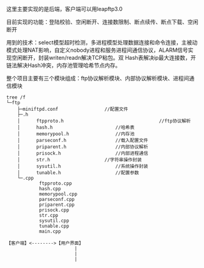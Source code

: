 这里主要实现的是后端，客户端可以用leapftp3.0

目前实现的功能：登陆校验、空闲断开、连接数限制、断点续传、断点下载、空闲断开

用到的技术：select模型超时检测，多进程模型处理数据连接和命令连接，主被动模式处理NAT影响，自定义nobody进程和服务进程间通信协议，ALARM信号实现空闲断开，封装writen/readn解决TCP粘包。双 Hash表解决ip最大连接数，开链法解决Hash冲突，内存池管理哈希节点内存。
		
整个项目主要有三个模块组成：ftp协议解析模块、内部协议解析模块、进程间通信模块
```
tree /f
└─ftp
    ├─miniftpd.conf					//配置文件
    ├─.h
    │      ftpproto.h                                   //ftp协议解析
    │      hash.h				        //哈希表
    │      memorypool.h					//内存池
    │	   parseconf.h					//载入配置文件
    │      priparent.h					//内部协议解析
    │      prisock.h					//内部进程通信
    │      str.h					//字符串操作封装
    │      sysutil.h					//系统操作封装
    │      tunable.h					//配置参数
    └─.cpp
            ftpproto.cpp            
            hash.cpp        
            memorypool.cpp            
            parseconf.cpp                 
            priparent.cpp
            prisock.cpp          
            str.cpp
            sysutil.cpp                
            tunable.cpp            
            main.cpp
```
```
【客户端】<-------->【用户界面】
                         |
                         |
                         |
```
